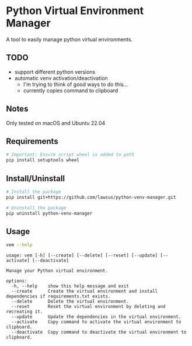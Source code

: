 # Python Virtual Environment Manager

A tool to easily manage python virtual environments.

## TODO
- support different python versions
- automatic venv activation/deactivation
    - I'm trying to think of good ways to do this...
    - currently copies command to clipboard

## Notes
Only tested on macOS and Ubuntu 22.04

## Requirements
```bash
# Important: Ensure script wheel is added to path
pip install setuptools wheel
```

## Install/Uninstall
```bash
# Install the package
pip install git+https://github.com/lawsus/python-venv-manager.git

# Uninstall the package
pip uninstall python-venv-manager
```

## Usage
```bash
vem --help
```
```
usage: vem [-h] [--create] [--delete] [--reset] [--update] [--activate] [--deactivate]

Manage your Python virtual environment.

options:
  -h, --help    show this help message and exit
  --create      Create the virtual environment and install dependencies if requirements.txt exists.
  --delete      Delete the virtual environment.
  --reset       Reset the virtual environment by deleting and recreating it.
  --update      Update the dependencies in the virtual environment.
  --activate    Copy command to activate the virtual environment to clipboard.
  --deactivate  Copy command to deactivate the virtual environment to clipboard.
```